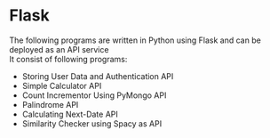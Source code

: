 # Flask

The following programs are written in Python using Flask and can be deployed as an API service<br />
It consist of following programs:
- Storing User Data and Authentication API<br />
- Simple Calculator API<br />
- Count Incrementor Using PyMongo API<br />
- Palindrome API<br />
- Calculating Next-Date API<br />
- Similarity Checker using Spacy as API

